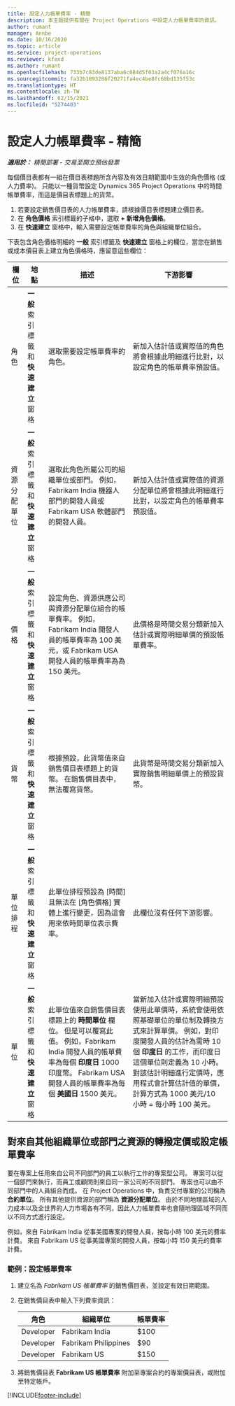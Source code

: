 ```yaml
---
title: 設定人力帳單費率 - 精簡
description: 本主題提供有關在 Project Operations 中設定人力帳單費率的資訊。
author: rumant
manager: Annbe
ms.date: 10/16/2020
ms.topic: article
ms.service: project-operations
ms.reviewer: kfend
ms.author: rumant
ms.openlocfilehash: 733b7c83de8137aba6c084d5f03a2a4cf076a16c
ms.sourcegitcommit: fa32b1893286f20271fa4ec4be8fc68bd135f53c
ms.translationtype: HT
ms.contentlocale: zh-TW
ms.lasthandoff: 02/15/2021
ms.locfileid: "5274403"
---
```

# <a name="set-up-labor-bill-rates---lite"></a>設定人力帳單費率 - 精簡

_**適用於：** 精簡部署 - 交易至開立預估發票_

每個價目表都有一組在價目表標題所含內容及有效日期範圍中生效的角色價格 (或人力費率)。 只能以一種貨幣設定 Dynamics 365 Project Operations 中的時間帳單費率，而這是價目表標題上的貨幣。

1. 若要設定銷售價目表的人力帳單費率，請根據價目表標題建立價目表。 
2. 在 **角色價格** 索引標籤的子格中，選取 **+ 新增角色價格**。 
3. 在 **快速建立** 窗格中，輸入需要設定帳單費率的角色與組織單位組合。

  下表包含角色價格明細的 **一般** 索引標籤及 **快速建立** 窗格上的欄位，當您在銷售或成本價目表上建立角色價格時，應留意這些欄位：

  | 欄位 | 地點 | 描述 | 下游影響 |
  | --- | --- | --- | --- |
  | 角色 | **一般** 索引標籤和 **快速建立** 窗格 | 選取需要設定帳單費率的角色。 | 新加入估計值或實際值的角色將會根據此明細進行比對，以設定角色的帳單費率預設值。 |
  | 資源分配單位 | **一般** 索引標籤和 **快速建立** 窗格 | 選取此角色所屬公司的組織單位或部門。 例如，Fabrikam India 機器人部門的開發人員或 Fabrikam USA 軟體部門的開發人員。 | 新加入估計值或實際值的資源分配單位將會根據此明細進行比對，以設定角色的帳單費率預設值。 |
  | 價格 | **一般** 索引標籤和 **快速建立** 窗格 | 設定角色、資源供應公司與資源分配單位組合的帳單費率。 例如，Fabrikam India 開發人員的帳單費率為 100 美元，或 Fabrikam USA 開發人員的帳單費率為為 150 美元。 | 此價格是時間交易分類新加入估計或實際明細單價的預設帳單費率。 |
  | 貨幣 | **一般** 索引標籤和 **快速建立** 窗格| 根據預設，此貨幣值來自銷售價目表標題上的貨幣。 在銷售價目表中，無法覆寫貨幣。 | 此貨幣是時間交易分類新加入實際銷售明細單價上的預設貨幣。 |
  | 單位排程 | **一般** 索引標籤和 **快速建立** 窗格 | 此單位排程預設為 [時間] 且無法在 [角色價格] 實體上進行變更，因為這會用來依時間單位表示費率。 | 此欄位沒有任何下游影響。 |
  | 單位 | **一般** 索引標籤和 **快速建立** 窗格 | 此單位值來自銷售價目表標題上的 **時間單位** 欄位。 但是可以覆寫此值。 例如，Fabrikam India 開發人員的帳單費率為每個 **印度日** 1000 印度幣。 Fabrikam USA 開發人員的帳單費率為每個 **美國日** 1500 美元。 | 當新加入估計或實際明細預設使用此單價時，系統會使用依照基礎單位的單位制及轉換方式來計算單價。 例如，對印度開發人員的估計為需時 10 個 **印度日** 的工作，而印度日這個單位則定義為 10 小時。 對該估計明細進行定價時，應用程式會計算估計值的單價，計算方式為 1000 美元/10 小時 = 每小時 100 美元。 |


## <a name="transfer-pricing-or-set-up-bill-rates-for-resources-from-other-organizational-units-or-divisions"></a>對來自其他組織單位或部門之資源的轉撥定價或設定帳單費率 

要在專案上任用來自公司不同部門的員工以執行工作的專案型公司。 專案可以從一個部門來執行，而員工或顧問則來自同一家公司的不同部門。 專案也可以由不同部門中的人員組合而成。 在 Project Operations 中，負責交付專案的公司稱為 **合約單位**。 所有其他提供資源的部門稱為 **資源分配單位**。 由於不同地理區域的人力成本以及全世界的人力市場各有不同，因此人力帳單費率也會隨地理區域不同而以不同方式進行設定。

例如，來自 Fabrikam India 從事美國專案的開發人員，按每小時 100 美元的費率計費。 來自 Fabrikam US 從事美國專案的開發人員，按每小時 150 美元的費率計費。

### <a name="example-set-up-a-bill-rate"></a>範例：設定帳單費率

1. 建立名為 *Fabrikam US 帳單費率* 的銷售價目表，並設定有效日期範圍。
2. 在銷售價目表中輸入下列費率資訊：

    | 角色 | 組織單位 | 帳單費率 |
    | --- | --- | --- |
    | Developer | Fabrikam India | $100 |
    | Developer | Fabrikam Philippines | $90 |
    | Developer | Fabrikam US | $150 |

3. 將銷售價目表 **Fabrikam US 帳單費率** 附加至專案合約的專案價目表，或附加至特定帳戶。


[!INCLUDE[footer-include](../../includes/footer-banner.md)]